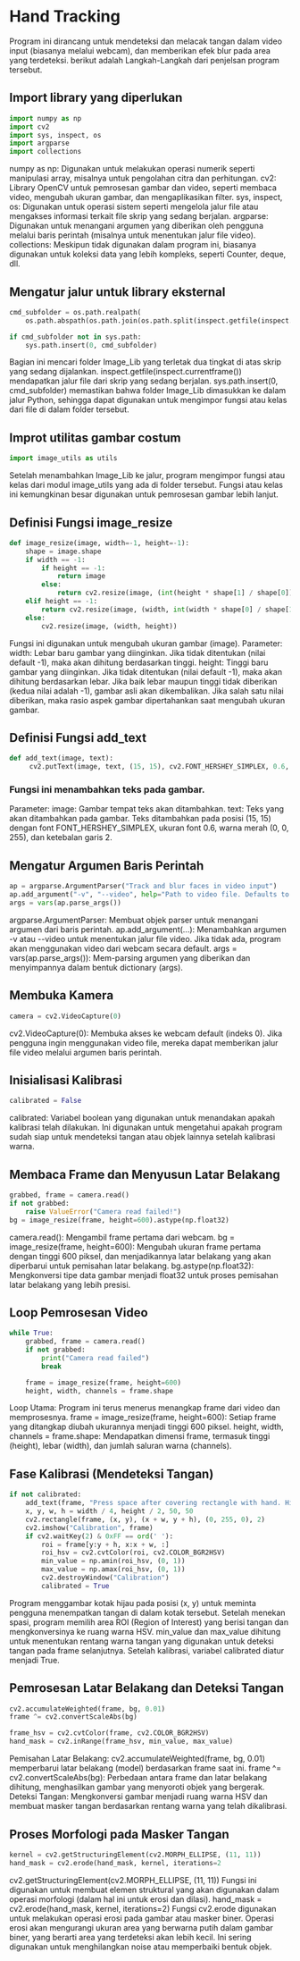 # Hand Tracking

Program ini dirancang untuk mendeteksi dan melacak tangan dalam video input (biasanya melalui webcam), dan memberikan efek blur pada area yang terdeteksi. berikut adalah Langkah-Langkah dari penjelsan program tersebut.

## Import library yang diperlukan

``` python
import numpy as np
import cv2
import sys, inspect, os
import argparse
import collections
```

numpy as np: Digunakan untuk melakukan operasi numerik seperti manipulasi array, misalnya untuk pengolahan citra dan perhitungan.
cv2: Library OpenCV untuk pemrosesan gambar dan video, seperti membaca video, mengubah ukuran gambar, dan mengaplikasikan filter.
sys, inspect, os: Digunakan untuk operasi sistem seperti mengelola jalur file atau mengakses informasi terkait file skrip yang sedang berjalan.
argparse: Digunakan untuk menangani argumen yang diberikan oleh pengguna melalui baris perintah (misalnya untuk menentukan jalur file video).
collections: Meskipun tidak digunakan dalam program ini, biasanya digunakan untuk koleksi data yang lebih kompleks, seperti Counter, deque, dll.

## Mengatur jalur untuk library eksternal

``` python
cmd_subfolder = os.path.realpath(
    os.path.abspath(os.path.join(os.path.split(inspect.getfile(inspect.currentframe()))[0], "..", "..", "Image_Lib")))

if cmd_subfolder not in sys.path:
    sys.path.insert(0, cmd_subfolder)
```

Bagian ini mencari folder Image_Lib yang terletak dua tingkat di atas skrip yang sedang dijalankan.
inspect.getfile(inspect.currentframe()) mendapatkan jalur file dari skrip yang sedang berjalan.
sys.path.insert(0, cmd_subfolder) memastikan bahwa folder Image_Lib dimasukkan ke dalam jalur Python, sehingga dapat digunakan untuk mengimpor fungsi atau kelas dari file di dalam folder tersebut.

## Improt utilitas gambar costum
``` python
import image_utils as utils
```

Setelah menambahkan Image_Lib ke jalur, program mengimpor fungsi atau kelas dari modul image_utils yang ada di folder tersebut. Fungsi atau kelas ini kemungkinan besar digunakan untuk pemrosesan gambar lebih lanjut.

## Definisi Fungsi image_resize
``` python
def image_resize(image, width=-1, height=-1):
    shape = image.shape
    if width == -1:
        if height == -1:
            return image
        else:
            return cv2.resize(image, (int(height * shape[1] / shape[0]), height))
    elif height == -1:
        return cv2.resize(image, (width, int(width * shape[0] / shape[1])))
    else:
        cv2.resize(image, (width, height))
```

Fungsi ini digunakan untuk mengubah ukuran gambar (image).
Parameter:
width: Lebar baru gambar yang diinginkan. Jika tidak ditentukan (nilai default -1), maka akan dihitung berdasarkan tinggi.
height: Tinggi baru gambar yang diinginkan. Jika tidak ditentukan (nilai default -1), maka akan dihitung berdasarkan lebar.
Jika baik lebar maupun tinggi tidak diberikan (kedua nilai adalah -1), gambar asli akan dikembalikan.
Jika salah satu nilai diberikan, maka rasio aspek gambar dipertahankan saat mengubah ukuran gambar.

## Definisi Fungsi add_text
``` python
def add_text(image, text):
     cv2.putText(image, text, (15, 15), cv2.FONT_HERSHEY_SIMPLEX, 0.6, (0, 0, 255), 2)
``` 

### Fungsi ini menambahkan teks pada gambar.
Parameter:
image: Gambar tempat teks akan ditambahkan.
text: Teks yang akan ditambahkan pada gambar.
Teks ditambahkan pada posisi (15, 15) dengan font FONT_HERSHEY_SIMPLEX, ukuran font 0.6, warna merah (0, 0, 255), dan ketebalan garis 2.

## Mengatur Argumen Baris Perintah

``` python
ap = argparse.ArgumentParser("Track and blur faces in video input")
ap.add_argument("-v", "--video", help="Path to video file. Defaults to webcam video")
args = vars(ap.parse_args())
``` 

argparse.ArgumentParser: Membuat objek parser untuk menangani argumen dari baris perintah.
ap.add_argument(...): Menambahkan argumen -v atau --video untuk menentukan jalur file video. Jika tidak ada, program akan menggunakan video dari webcam secara default.
args = vars(ap.parse_args()): Mem-parsing argumen yang diberikan dan menyimpannya dalam bentuk dictionary (args).

## Membuka Kamera

``` python
camera = cv2.VideoCapture(0)
``` 

cv2.VideoCapture(0): Membuka akses ke webcam default (indeks 0). Jika pengguna ingin menggunakan video file, mereka dapat memberikan jalur file video melalui argumen baris perintah.

## Inisialisasi Kalibrasi

``` python
calibrated = False
``` 

calibrated: Variabel boolean yang digunakan untuk menandakan apakah kalibrasi telah dilakukan. Ini digunakan untuk mengetahui apakah program sudah siap untuk mendeteksi tangan atau objek lainnya setelah kalibrasi warna.

##  Membaca Frame dan Menyusun Latar Belakang

``` python
grabbed, frame = camera.read()
if not grabbed:
    raise ValueError("Camera read failed!")
bg = image_resize(frame, height=600).astype(np.float32)
```

camera.read(): Mengambil frame pertama dari webcam.
bg = image_resize(frame, height=600): Mengubah ukuran frame pertama dengan tinggi 600 piksel, dan menjadikannya latar belakang yang akan diperbarui untuk pemisahan latar belakang.
bg.astype(np.float32): Mengkonversi tipe data gambar menjadi float32 untuk proses pemisahan latar belakang yang lebih presisi.

## Loop Pemrosesan Video

``` python
while True:
    grabbed, frame = camera.read()
    if not grabbed:
        print("Camera read failed")
        break

    frame = image_resize(frame, height=600)
    height, width, channels = frame.shape
```

Loop Utama: Program ini terus menerus menangkap frame dari video dan memprosesnya.
frame = image_resize(frame, height=600): Setiap frame yang ditangkap diubah ukurannya menjadi tinggi 600 piksel.
height, width, channels = frame.shape: Mendapatkan dimensi frame, termasuk tinggi (height), lebar (width), dan jumlah saluran warna (channels).

## Fase Kalibrasi (Mendeteksi Tangan)

``` python
if not calibrated:
    add_text(frame, "Press space after covering rectangle with hand. Hit SPACE when ready")
    x, y, w, h = width / 4, height / 2, 50, 50
    cv2.rectangle(frame, (x, y), (x + w, y + h), (0, 255, 0), 2)
    cv2.imshow("Calibration", frame)
    if cv2.waitKey(2) & 0xFF == ord(' '):
        roi = frame[y:y + h, x:x + w, :]
        roi_hsv = cv2.cvtColor(roi, cv2.COLOR_BGR2HSV)
        min_value = np.amin(roi_hsv, (0, 1))
        max_value = np.amax(roi_hsv, (0, 1))
        cv2.destroyWindow("Calibration")
        calibrated = True
```

Program menggambar kotak hijau pada posisi (x, y) untuk meminta pengguna menempatkan tangan di dalam kotak tersebut.
Setelah menekan spasi, program memilih area ROI (Region of Interest) yang berisi tangan dan mengkonversinya ke ruang warna HSV.
min_value dan max_value dihitung untuk menentukan rentang warna tangan yang digunakan untuk deteksi tangan pada frame selanjutnya.
Setelah kalibrasi, variabel calibrated diatur menjadi True.

## Pemrosesan Latar Belakang dan Deteksi Tangan

``` python
cv2.accumulateWeighted(frame, bg, 0.01)
frame ^= cv2.convertScaleAbs(bg)

frame_hsv = cv2.cvtColor(frame, cv2.COLOR_BGR2HSV)
hand_mask = cv2.inRange(frame_hsv, min_value, max_value)

```

Pemisahan Latar Belakang: cv2.accumulateWeighted(frame, bg, 0.01) memperbarui latar belakang (model) berdasarkan frame saat ini.
frame ^= cv2.convertScaleAbs(bg): Perbedaan antara frame dan latar belakang dihitung, menghasilkan gambar yang menyoroti objek yang bergerak.
Deteksi Tangan: Mengkonversi gambar menjadi ruang warna HSV dan membuat masker tangan berdasarkan rentang warna yang telah dikalibrasi.

## Proses Morfologi pada Masker Tangan

``` python
kernel = cv2.getStructuringElement(cv2.MORPH_ELLIPSE, (11, 11))
hand_mask = cv2.erode(hand_mask, kernel, iterations=2

```

cv2.getStructuringElement(cv2.MORPH_ELLIPSE, (11, 11))
Fungsi ini digunakan untuk membuat elemen struktural yang akan digunakan dalam operasi morfologi (dalam hal ini untuk erosi dan dilasi).
hand_mask = cv2.erode(hand_mask, kernel, iterations=2)
Fungsi cv2.erode digunakan untuk melakukan operasi erosi pada gambar atau masker biner. Operasi erosi akan mengurangi ukuran area yang berwarna putih dalam gambar biner, yang berarti area yang terdeteksi akan lebih kecil. Ini sering digunakan untuk menghilangkan noise atau memperbaiki bentuk objek.


